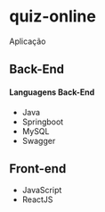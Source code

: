 # quiz-online
Aplicação 

## Back-End

#### Languagens Back-End
- Java
- Springboot
- MySQL
- Swagger

## Front-end
- JavaScript
- ReactJS
